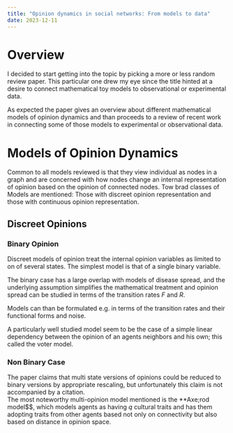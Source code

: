 ```yaml
---
title: "Opinion dynamics in social networks: From models to data"
date: 2023-12-11
---
```


# Overview

I decided to start getting into the topic by picking a more or less random review paper. This particular one drew my eye since the title hinted at a desire to connect mathematical toy models to observational or experimental data.

As expected the paper gives an overview about different mathematical models of opinion dynamics and than proceeds to a review of recent work in connecting some of those models to experimental or observational data. 

# Models of Opinion Dynamics
Common to all models reviewed is that they view individual as nodes in a graph and are concerned with how nodes change an internal representation of opinion based on the opinion of connected nodes.
Tow brad classes of Models are mentioned: Those with discreet opinion representation and those with continuous opinion representation. 

## Discreet Opinions

### Binary Opinion
Discreet models of opinion treat the internal opinion variables as limited to on of several states. The simplest model is that of a single binary variable. 

The binary case has a large overlap with models of disease spread, and the underlying assumption simplifies the mathematical treatment and opinion spread can be studied in terms of the transition rates $F$ and $R$.  

Models can than be formulated e.g. in terms of the transition rates and their functional forms and noise.  

A particularly well studied model seem to be the case of a simple linear dependency between the opinion of an agents neighbors and his own; this called the voter model.  

### Non Binary Case
The paper claims that multi state versions of opinions could be reduced to binary versions by appropriate rescaling, but unfortunately this claim is not accompanied by a citation.  
The most noteworthy multi-opinion model mentioned is the **Axe;rod model$$, which models agents as having $q$ cultural traits and has them adopting traits from other agents based not only on connectivity but also based on distance in opinion space.






